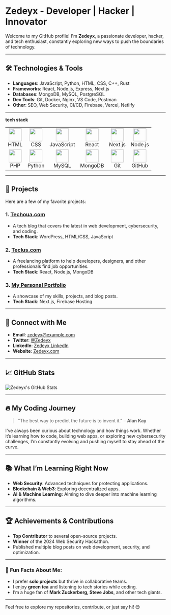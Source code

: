 # Zedeyx - Developer | Hacker | Innovator

Welcome to my GitHub profile! I'm **Zedeyx**, a passionate developer, hacker, and tech enthusiast, constantly exploring new ways to push the boundaries of technology.

---

## 🛠️ Technologies & Tools

- **Languages**: JavaScript, Python, HTML, CSS, C++, Rust
- **Frameworks**: React, Node.js, Express, Next.js
- **Databases**: MongoDB, MySQL, PostgreSQL
- **Dev Tools**: Git, Docker, Nginx, VS Code, Postman
- **Other**: SEO, Web Security, CI/CD, Firebase, Vercel, Netlify


---
<b align="center"> tech stack </b>
<div align="center">
  <table>
    <tr>
      <td align="center"><img src="https://cdn.jsdelivr.net/gh/devicons/devicon/icons/html5/html5-original.svg" width="40"/><br>HTML</td>
      <td align="center"><img src="https://cdn.jsdelivr.net/gh/devicons/devicon/icons/css3/css3-original.svg" width="40"/><br>CSS</td>
      <td align="center"><img src="https://cdn.jsdelivr.net/gh/devicons/devicon/icons/javascript/javascript-original.svg" width="40"/><br>JavaScript</td>
      <td align="center"><img src="https://cdn.jsdelivr.net/gh/devicons/devicon/icons/react/react-original.svg" width="40"/><br>React</td>
      <td align="center"><img src="https://cdn.jsdelivr.net/gh/devicons/devicon/icons/nextjs/nextjs-original.svg" width="40"/><br>Next.js</td>
      <td align="center"><img src="https://cdn.jsdelivr.net/gh/devicons/devicon/icons/nodejs/nodejs-original.svg" width="40"/><br>Node.js</td>
    </tr>
    <tr>
      <td align="center"><img src="https://cdn.jsdelivr.net/gh/devicons/devicon/icons/php/php-original.svg" width="40"/><br>PHP</td>
      <td align="center"><img src="https://cdn.jsdelivr.net/gh/devicons/devicon/icons/python/python-original.svg" width="40"/><br>Python</td>
      <td align="center"><img src="https://cdn.jsdelivr.net/gh/devicons/devicon/icons/mysql/mysql-original.svg" width="40"/><br>MySQL</td>
      <td align="center"><img src="https://cdn.jsdelivr.net/gh/devicons/devicon/icons/mongodb/mongodb-original.svg" width="40"/><br>MongoDB</td>
      <td align="center"><img src="https://cdn.jsdelivr.net/gh/devicons/devicon/icons/git/git-original.svg" width="40"/><br>Git</td>
      <td align="center"><img src="https://cdn.jsdelivr.net/gh/devicons/devicon/icons/github/github-original.svg" width="40"/><br>GitHub</td>
    </tr>
  </table>
</div>


---

## 🚀 Projects

Here are a few of my favorite projects:

### 1. **[Techoua.com](https://techoua.com)**
   - A tech blog that covers the latest in web development, cybersecurity, and coding.
   - **Tech Stack**: WordPress, HTML/CSS, JavaScript

### 2. **[Teclus.com](https://teclus.com)**
   - A freelancing platform to help developers, designers, and other professionals find job opportunities.
   - **Tech Stack**: React, Node.js, MongoDB

### 3. **[My Personal Portfolio](https://zedeyx.com)**
   - A showcase of my skills, projects, and blog posts.
   - **Tech Stack**: Next.js, Firebase Hosting

---

## 💬 Connect with Me

- **Email**: [zedeyx@example.com](mailto:zedeyx@example.com)
- **Twitter**: [@Zedeyx](https://twitter.com/Zedeyx)
- **LinkedIn**: [Zedeyx LinkedIn](https://linkedin.com/in/zedeyx)
- **Website**: [Zedeyx.com](https://zedeyx.com)

---

## 📈 GitHub Stats

![Zedeyx's GitHub Stats](https://github-readme-stats.vercel.app/api?username=Zedeyx&show_icons=true&hide_title=true&count_private=true&hide=prs&theme=tokyonight)

---

## 🔥 My Coding Journey

> "The best way to predict the future is to invent it." – **Alan Kay**

I've always been curious about technology and how things work. Whether it’s learning how to code, building web apps, or exploring new cybersecurity challenges, I’m constantly evolving and pushing myself to stay ahead of the curve.

---

## 📚 What I’m Learning Right Now

- **Web Security**: Advanced techniques for protecting applications.
- **Blockchain & Web3**: Exploring decentralized apps.
- **AI & Machine Learning**: Aiming to dive deeper into machine learning algorithms.

---

## 🏆 Achievements & Contributions

- **Top Contributor** to several open-source projects.
- **Winner** of the 2024 Web Security Hackathon.
- Published multiple blog posts on web development, security, and optimization.

---

### 🚨 Fun Facts About Me:

- I prefer **solo projects** but thrive in collaborative teams.
- I enjoy **green tea** and listening to tech stories while coding.
- I’m a huge fan of **Mark Zuckerberg, Steve Jobs**, and other tech giants.

---

Feel free to explore my repositories, contribute, or just say hi! 😊
